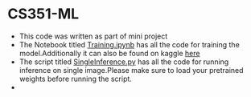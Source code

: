 # CS351-ML
- This code was written as part of mini project
- The Notebook titled [Training.ipynb](Training.ipynb) has all the code for training the model.Additionally it can also be found on kaggle [here](https://www.kaggle.com/darthroco31415/cs-minor-shreyasbhat?scriptVersionId=78558179)
- The script titled [SingleInference.py](SingleInference.py) has all the code for running inference on single image.Please make sure to load your pretrained weights before running the script.
- 
